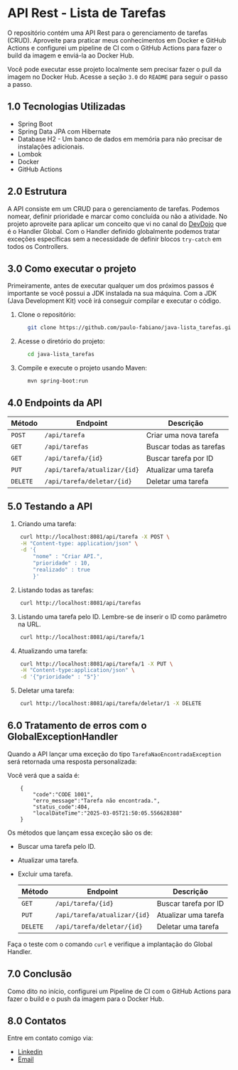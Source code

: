 # API Rest - Lista de Tarefas

O repositório contém uma API Rest para o gerenciamento de tarefas (CRUD). Aproveite para praticar meus conhecimentos em 
Docker e GitHub Actions e configurei um pipeline de CI com o GitHub Actions para fazer o build da imagem e enviá-la ao Docker
Hub.

Você pode executar esse projeto localmente sem precisar fazer o pull da imagem no Docker Hub. Acesse a seção `3.0` do `README`
para seguir o passo a passo.

## 1.0 Tecnologias Utilizadas

- Spring Boot
- Spring Data JPA com Hibernate
- Database H2 - Um banco de dados em memória para não precisar de instalações adicionais.
- Lombok
- Docker
- GitHub Actions

## 2.0 Estrutura

A API consiste em um CRUD para o gerenciamento de tarefas. Podemos nomear, definir prioridade e marcar como concluída ou não a atividade. 
No projeto aproveite para aplicar um conceito que vi no canal do [DevDojo](https://www.youtube.com/channel/UCjF0OccBT05WxsJb2zNkL4g) que é o Handler Global. Com 
o Handler definido globalmente podemos tratar exceções específicas sem a necessidade de definir blocos `try-catch` em todos
os Controllers.


## 3.0 Como executar o projeto

Primeiramente, antes de executar qualquer um dos próximos passos é importante se você possui a JDK instalada na sua máquina.
Com a JDK (Java Development Kit) você irá conseguir compilar e executar o código.

1. Clone o repositório:
   
   ```bash
      git clone https://github.com/paulo-fabiano/java-lista_tarefas.git
   ```
   
2. Acesse o diretório do projeto:
   
   ```bash
      cd java-lista_tarefas
   ```
3. Compile e execute o projeto usando Maven:
   
   ```bash
      mvn spring-boot:run
   ```

## 4.0 Endpoints da API

| Método | Endpoint                     | Descrição               |
|--------|------------------------------|-------------------------|
| `POST` | `/api/tarefa`                | Criar uma nova tarefa   |
| `GET`  | `/api/tarefas`               | Buscar todas as tarefas |
| `GET`  | `/api/tarefa/{id}`           | Buscar tarefa por ID    |
| `PUT`  | `/api/tarefa/atualizar/{id}` | Atualizar uma tarefa    |
| `DELETE` | `/api/tarefa/deletar/{id}`   | Deletar uma tarefa      |

## 5.0 Testando a API

1. Criando uma tarefa:

```bash
    curl http://localhost:8081/api/tarefa -X POST \
    -H "Content-type: application/json" \
    -d '{ 
        "nome" : "Criar API.", 
        "prioridade" : 10, 
        "realizado" : true 
        }'
```

2. Listando todas as tarefas:

```bash
    curl http://localhost:8081/api/tarefas
```

3. Listando uma tarefa pelo ID. Lembre-se de inserir o ID como parâmetro na URL.

```bash
    curl http://localhost:8081/api/tarefa/1
```

4. Atualizando uma tarefa:

```bash
    curl http://localhost:8081/api/tarefa/1 -X PUT \
    -H "Content-type:application/json" \
    -d '{"prioridade" : "5"}'
```

5. Deletar uma tarefa:

```bash
    curl http://localhost:8081/api/tarefa/deletar/1 -X DELETE
```

## 6.0 Tratamento de erros com o GlobalExceptionHandler

Quando a API lançar uma exceção do tipo `TarefaNaoEncontradaException` será retornada uma resposta personalizada:

Você verá que a saída é:

```
    {
        "code":"CODE 1001",
        "erro_message":"Tarefa não encontrada.",
        "status_code":404,
        "localDateTime":"2025-03-05T21:50:05.556628388"
    }
```
Os métodos que lançam essa exceção são os de:

- Buscar uma tarefa pelo ID.
- Atualizar uma tarefa.
- Excluir uma tarefa.

  | Método | Endpoint                     | Descrição               |
  |--------|------------------------------|-------------------------|
  | `GET`  | `/api/tarefa/{id}`           | Buscar tarefa por ID    |
  | `PUT`  | `/api/tarefa/atualizar/{id}` | Atualizar uma tarefa    |
  | `DELETE` | `/api/tarefa/deletar/{id}`   | Deletar uma tarefa      |

Faça o teste com o comando `curl` e verifique a implantação do Global Handler.

## 7.0 Conclusão

Como dito no início, configurei um Pipeline de CI com o GitHub Actions para fazer o build e o push da imagem para o 
Docker Hub.

## 8.0 Contatos

Entre em contato comigo via:

- [Linkedin](https://www.linkedin.com/in/paulo-fabiano)
- [Email](mailto:pfabianof@gmail.com)
